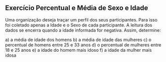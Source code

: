 ## Exercício Percentual e Média de Sexo e Idade
Uma organização deseja traçar um perfil dos seus participantes. Para isso foi coletado apenas a Idade e o Sexo de cada participante. A leitura dos dados se encerra quando a idade informada for negativa.
Assim, determine:

a) a média de idade dos homens
b) a média de idade das mulheres
c) o percentual de homens entre 25 e 33 anos
d) o percentual de mulheres entre 18 e 25 anos
e) a idade do homem mais idoso
f) a idade da mulher mais idosa